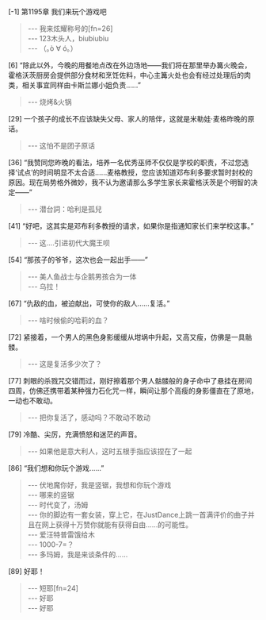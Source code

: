 
[-1] 第1195章 我们来玩个游戏吧
>--- 我来炫耀称号的[fn=26]<br>
>--- 123木头人，biubiubiu<br>
>--- （｡ò ∀ ó｡）<br>

[6] “除此以外，今晚的用餐地点改在外边场地——我们将在那里举办篝火晚会，霍格沃茨厨房会提供部分食材和烹饪佐料，中心主篝火处也会有经过处理后的肉类，相关事宜同样由卡斯兰娜小姐负责……”
>--- 烧烤&火锅<br>

[29] 一个孩子的成长不应该缺失父母、家人的陪伴，这就是米勒娃·麦格昨晚的原话。
>--- 这怕不是团子原话<br>

[36] “我赞同您昨晚的看法，培养一名优秀巫师不仅仅是学校的职责，不过您选择‘试点’的时间明显不太合适……麦格教授，您应该知道邓布利多要求暂时封校的原因。现在局势格外微妙，我不认为邀请那么多学生家长来霍格沃茨是个明智的决定——”
>--- 潜台詞：哈利是孤兒<br>

[41] “好吧，这其实是邓布利多教授的请求，如果你是指通知家长们来学校这事。”
>--- 这....引进初代大魔王呗<br>

[54] “那孩子的爷爷，这次也会一起出手——”
>--- 美人鱼战士与企鹅男孩合为一体<br>
>--- 乌拉！<br>

[67] “仇敌的血，被迫献出，可使你的敌人……复活。”
>--- 啥时候偷的哈莉的血？<br>

[72] 紧接着，一个男人的黑色身影缓缓从坩埚中升起，又高又瘦，仿佛是一具骷髅。
>--- 这是复活多少次了？<br>

[77] 刺眼的杀戮咒交错而过，刚好擦着那个男人骷髅般的身子命中了悬挂在房间四周，仿佛还携带着某种强力石化咒一样，瞬间让那个高瘦的身影僵直在了原地，一动也不敢动。
>--- 把你复活了，感动吗？不敢动不敢动<br>

[79] 冷酷、尖厉，充满愤怒和迷茫的声音。
>--- 如果他是意大利人，这时五根手指应该捏在了一起<br>

[86] “我们想和你玩个游戏……”
>--- 伏地魔你好，我是竖锯，我想和你玩个游戏<br>
>--- 哪来的竖锯<br>
>--- 时代变了，汤姆<br>
>--- 你的脚边有一套女装，穿上它，在JustDance上跳一首满评价的曲子并且在网上获得十万赞你就能有获得自由……的可能性。<br>
>--- 爱汪特普雷饿给木<br>
>--- 1000-7=？<br>
>--- 多玛姆，我是来谈条件的......<br>

[89] 好耶！
>--- 短耶[fn=24]<br>
>--- 好耶<br>
>--- 好耶<br>
